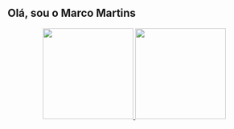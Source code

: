 ## Olá, sou o Marco Martins
<div align="center">
  <a href="https://github.com/marcoadmartins7">
  <img height="180em" src="https://github-readme-stats.vercel.app/api?username=marcoadmartins7&show_icons=true&theme=blue&include_all_commits=true&count_public=true&count_private=true"/>
  <img height="180em" src="https://github-readme-stats.vercel.app/api/top-langs/?username=marcoadmartins7&layout=compact&langs_count=7&theme=blue"/>
</div>
